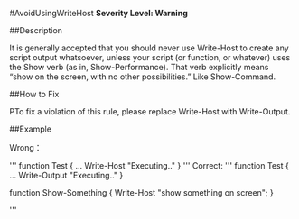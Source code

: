 #AvoidUsingWriteHost 
**Severity Level: Warning**


##Description

It is generally accepted that you should never use Write-Host to create any script output whatsoever, unless your script (or function, or whatever) uses the Show verb (as in, Show-Performance). That verb explicitly means “show on the screen, with no other possibilities.” Like Show-Command.

##How to Fix

PTo fix a violation of this rule, please replace Write-Host with Write-Output.

##Example

Wrong： 

'''
function Test
{
	...
	Write-Host "Executing.."
}
'''
Correct: 
'''
function Test
{
	...
	Write-Output "Executing.."
}

function Show-Something
{
    Write-Host "show something on screen";
}

'''
